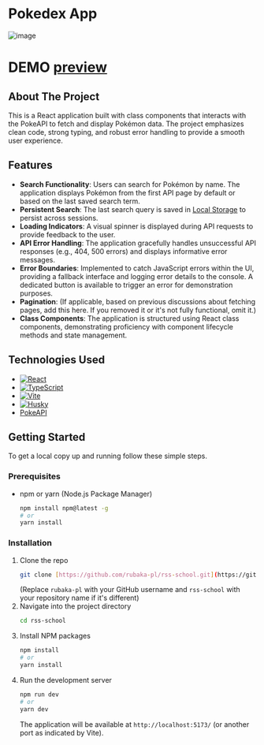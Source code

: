 # Pokedex App

![image](https://github.com/user-attachments/assets/40620e59-062d-432b-a155-ee4ba4879f82)
# DEMO [preview](https://rubaka-pl.github.io/rss-school/) 
## About The Project

This is a React application built with class components that interacts with the PokeAPI to fetch and display Pokémon data. The project emphasizes clean code, strong typing, and robust error handling to provide a smooth user experience.

## Features

* **Search Functionality**: Users can search for Pokémon by name. The application displays Pokémon from the first API page by default or based on the last saved search term.
* **Persistent Search**: The last search query is saved in [Local Storage](https://developer.mozilla.org/en-US/docs/Web/API/Window/localStorage) to persist across sessions.
* **Loading Indicators**: A visual spinner is displayed during API requests to provide feedback to the user.
* **API Error Handling**: The application gracefully handles unsuccessful API responses (e.g., 404, 500 errors) and displays informative error messages.
* **Error Boundaries**: Implemented to catch JavaScript errors within the UI, providing a fallback interface and logging error details to the console. A dedicated button is available to trigger an error for demonstration purposes.
* **Pagination**: (If applicable, based on previous discussions about fetching pages, add this here. If you removed it or it's not fully functional, omit it.)
* **Class Components**: The application is structured using React class components, demonstrating proficiency with component lifecycle methods and state management.

## Technologies Used

* [![React](https://img.shields.io/badge/React-61DAFB?style=for-the-badge&logo=react&logoColor=white)](https://react.dev/)
* [![TypeScript](https://img.shields.io/badge/TypeScript-3178C6?style=for-the-badge&logo=typescript&logoColor=white)](https://www.typescriptlang.org/)
* [![Vite](https://img.shields.io/badge/Vite-646CFF?style=for-the-badge&logo=vite&logoColor=white)](https://vitejs.dev/)
* [![Husky](https://img.shields.io/badge/Husky-black?style=for-the-badge&logo=husky&logoColor=white)](https://typicode.github.io/husky/)
* [PokeAPI](https://pokeapi.co/)

## Getting Started

To get a local copy up and running follow these simple steps.

### Prerequisites

* npm or yarn (Node.js Package Manager)
    ```bash
    npm install npm@latest -g
    # or
    yarn install
    ```

### Installation

1.  Clone the repo
    ```bash
    git clone [https://github.com/rubaka-pl/rss-school.git](https://github.com/rubaka-pl/rss-school.git)
    ```
    (Replace `rubaka-pl` with your GitHub username and `rss-school` with your repository name if it's different)
2.  Navigate into the project directory
    ```bash
    cd rss-school
    ```
3.  Install NPM packages
    ```bash
    npm install
    # or
    yarn install
    ```
4.  Run the development server
    ```bash
    npm run dev
    # or
    yarn dev
    ```
    The application will be available at `http://localhost:5173/` (or another port as indicated by Vite).





